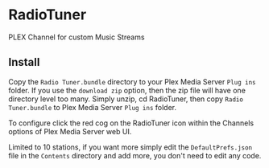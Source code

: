 # RadioTuner
PLEX Channel for custom Music Streams

## Install

Copy the `Radio Tuner.bundle` directory to your Plex Media Server `Plug ins` folder.
If you use the `download zip` option, then the zip file will have one directory level too many. Simply unzip, cd RadioTuner, then copy `Radio Tuner.bundle` to Plex Media Server `Plug ins` folder.

To configure click the red cog on the RadioTuner icon within the Channels options of Plex Media Server web UI.

Limited to 10 stations, if you want more simply edit the `DefaultPrefs.json` file in the `Contents` directory and add more, you don't need to edit any code.

